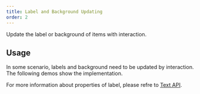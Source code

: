 ```yaml
---
title: Label and Background Updating
order: 2
---
```


Update the label or background of items with interaction.

## Usage

In some scenario, labels and background need to be updated by interaction. The following demos show the implementation.

For more information about properties of label, please refre to [Text API](/en/docs/api/properties/TextProperties).